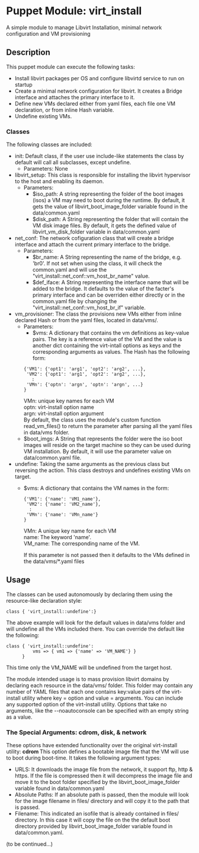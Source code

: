 # Puppet Module: virt_install
A simple module to manage Libvirt Installation, minimal network configuration and VM provisioning

<h2> Description </h2>

This puppet module can execute the following tasks:
- Install libvirt packages per OS and configure libvirtd service to run on startup
- Create a minimal network configuration for libvirt. It creates a Bridge interface and attaches the primary interface to it.
- Define new VMs declared either from yaml files, each file one VM declaration, or from inline Hash variable.
- Undefine existing VMs.

<h3>Classes</h3>

The following classes are included:
- init: Default class, if the user use include-like statements the class by default will call all subclasses, except undefine.
  - Parameters: None
- libvirt_setup: This class is responsible for installing the libvirt hypervisor to the host and enabling its daemon.
  - Parameters:  
    - $iso_path:   A string representing the folder of the boot images (isos) a VM may need to boot during the runtime. By default, it       gets the value of libvirt_boot_image_folder variable found in the data/common.yaml
    - $disk_path: A String representing the folder that will contain the VM disk image files. By default, it gets the defined value of libvirt_vm_disk_folder variable in data/common.yaml
- net_conf: The network cofiguration class that will create a bridge interface and attach the current primary interface to the bridge.
  - Parameters:
    - $br_name: A String representing the name of the bridge, e.g. 'br0'. If not set when using the class, it will check the common.yaml and will use the "virt_install::net_conf::vm_host_br_name" value.
    -  $def_iface: A String representing the interface name that will be added to the bridge. It defaults to the value of the facter's primary interface and can be overriden either directly or in the common.yaml file by changing the "virt_install::net_conf::vm_host_br_if" variable. 
- vm_provisioner: The class the provisions new VMs either from inline declared Hash or from the yaml files, located in data/vms/. 
  - Parameters:
    -  $vms: A dictionary that contains the vm definitions as key-value pairs. The key is a reference value of the VM and the value is another dict  containing the virt-intall options as keys and the corresponding arguments as values. The Hash has the following form: 
      ```
      {'VM1': {'opt1': 'arg1', 'opt2': 'arg2', ...},                             
       'VM2': {'opt1': 'arg1', 'opt2': 'arg2', ...},                           
         :                                                                      
       'VMn': {'optn': 'argn', 'optn': 'argn', ...}                            
      }  
      ```
      VMn: unique key names for each VM                                        
      optn: virt-install option name                                           
      argn: virt-install option argument                                       
      By default, the class uses the module's custom function read_vm_files() to return the parameter after parsing all the yaml files in data/vms folder.
  -  $boot_imgs: A String that represents the folder were the iso boot images will reside on the target machine so they can be used during VM installation. By default, it will use the parameter value on data/common.yaml file.
- undefine: Taking the same arguments as the previous class but reversing the action. This class destroys and undefines existing VMs on target.
  -  $vms: A dictionary that contains the VM names in the form:
      ```
      {'VM1': {'name': 'VM1_name'},                                             
       'VM2': {'name': 'VM2_name'},                                             
        :                                                                       
       'VMn': {'name': 'VMn_name'}                                              
      }                                                                         
     ``` 
     VMn: A unique key name for each VM                                        
     name: The keyword 'name'.                                                 
     VM_name: The corresponding name of the VM.                                

     If this parameter is not passed then it defaults to the VMs defined in    
     the data/vms/*.yaml files


<h2> Usage </h2>

The classes can be used autonomously by declaring them using the resource-like declaration style:
```
class { 'virt_install::undefine':}
```
The above example will look for the default values in data/vms folder and will undefine all the VMs included there. You can override the default like the following:

```
class { 'virt_install::undefine':
          vms => { vm1 => {'name' => 'VM_NAME'} }        
      }
```
This time only the VM_NAME will be undefined from the target host.

The module intended usage is to mass provision libvirt domains by declaring each resource in the data/vms/ folder. This folder may contain any number of YAML files that each one contains key:value pairs of the virt-install utility where key = option and value = arguments. You can include any supported option of the virt-install utility. Options that take no arguments, like the --noautoconsole can be specified with an empty string as a value. 

<h3> The Special Arguments: cdrom, disk, & network </h3>

These options have extended functionality over the original virt-install utility:
<b> cdrom </b>
This option defines a bootable image file that the VM will use to boot during boot-time. 
It takes the following argument types:
  - URLS: It downloads the image file from the network, it support ftp, http & https. If the file is compressed then it will decompress the image file and move it to the boot folder specified by the libvirt_boot_image_folder variable found in data/common.yaml
  - Absolute Paths: If an absolute path is passed, then the module will look for the image filename in files/ directory and will copy it to the path that is passed.
  - Filename: This indicated an isofile that is already contained in files/ directory. In this case it will copy the file on the the default boot directory provided by libvirt_boot_image_folder variable found in data/common.yaml.
  
  (to be continued...)


